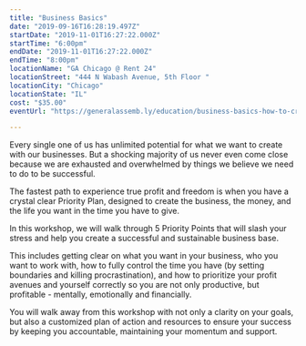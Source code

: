```yaml
---
title: "Business Basics"
date: "2019-09-16T16:28:19.497Z"
startDate: "2019-11-01T16:27:22.000Z"
startTime: "6:00pm"
endDate: "2019-11-01T16:27:22.000Z"
endTime: "8:00pm"
locationName: "GA Chicago @ Rent 24"
locationStreet: "444 N Wabash Avenue, 5th Floor "
locationCity: "Chicago"
locationState: "IL"
cost: "$35.00"
eventUrl: "https://generalassemb.ly/education/business-basics-how-to-create-a-successful-sustainable-business-base/chicago/87048"

---
```


Every single one of us has unlimited potential for what we want to create with our businesses. But a shocking majority of us never even come close because we are exhausted and overwhelmed by things we believe we need to do to be successful.

The fastest path to experience true profit and freedom is when you have a crystal clear Priority Plan, designed to create the business, the money, and the life you want in the time you have to give.

In this workshop, we will walk through 5 Priority Points that will slash your stress and help you create a successful and sustainable business base.

This includes getting clear on what you want in your business, who you want to work with, how to fully control the time you have (by setting boundaries and killing procrastination), and how to prioritize your profit avenues and yourself correctly so you are not only productive, but profitable - mentally, emotionally and financially.

You will walk away from this workshop with not only a clarity on your goals, but also a customized plan of action and resources to ensure your success by keeping you accountable, maintaining your momentum and support.

